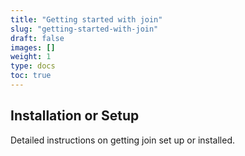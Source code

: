 ```yaml
---
title: "Getting started with join"
slug: "getting-started-with-join"
draft: false
images: []
weight: 1
type: docs
toc: true
---
```


## Installation or Setup
Detailed instructions on getting join set up or installed.

